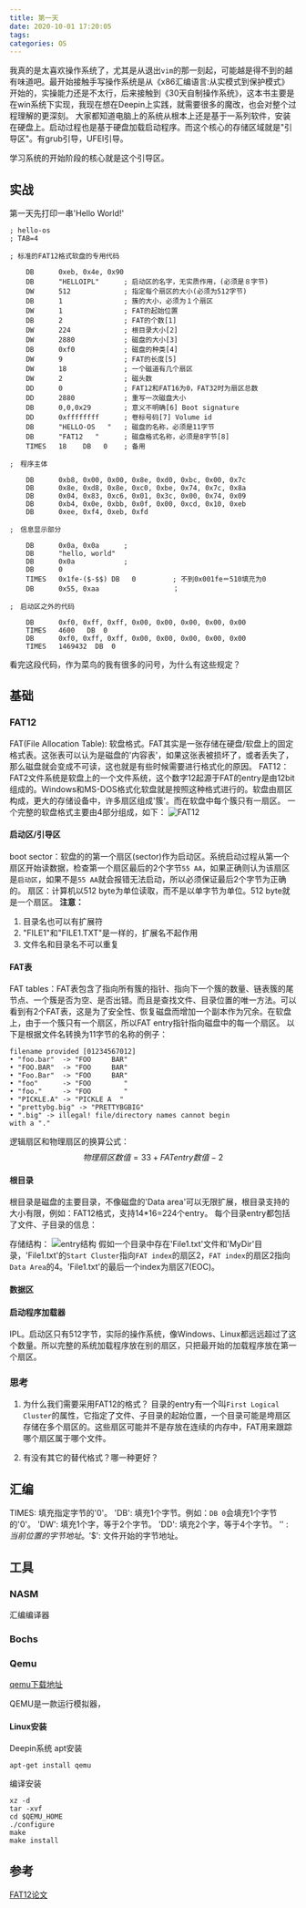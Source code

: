 ```yaml
---
title: 第一天
date: 2020-10-01 17:20:05
tags:
categories: OS
---
```

我真的是太喜欢操作系统了，尤其是从退出`vim`的那一刻起，可能越是得不到的越有味道吧。最开始接触手写操作系统是从《x86汇编语言:从实模式到保护模式》开始的，实操能力还是不太行，后来接触到《30天自制操作系统》，这本书主要是在win系统下实现，我现在想在Deepin上实践，就需要很多的魔改，也会对整个过程理解的更深刻。
大家都知道电脑上的系统从根本上还是基于一系列软件，安装在硬盘上。启动过程也是基于硬盘加载启动程序。而这个核心的存储区域就是"引导区"。有grub引导，UFEI引导。

学习系统的开始阶段的核心就是这个引导区。

<!-- more -->
## 实战
第一天先打印一串'Hello World!'

```
; hello-os
; TAB=4

; 标准的FAT12格式软盘的专用代码

    DB		0xeb, 0x4e, 0x90
    DB		"HELLOIPL"		; 启动区的名字，无实质作用，(必须是８字节)
    DW		512				; 指定每个扇区的大小(必须为512字节)
    DB		1				; 簇的大小，必须为１个扇区
    DW		1				; FAT的起始位置
    DB		2				; FAT的个数[1]
    DW		224				; 根目录大小[2]
    DW		2880			; 磁盘的大小[3]
    DB		0xf0			; 磁盘的种类[4]
    DW		9				; FAT的长度[5]
    DW		18				; 一个磁道有几个扇区
    DW		2				; 磁头数
    DD		0				; FAT12和FAT16为0，FAT32时为扇区总数
    DD		2880			; 重写一次磁盘大小
    DB		0,0,0x29		; 意义不明确[6] Boot signature
    DD		0xffffffff		; 卷标号码[7] Volume id
    DB		"HELLO-OS   "	; 磁盘的名称，必须是11字节
    DB		"FAT12   "		; 磁盘格式名称，必须是8字节[8]
    TIMES	18    DB   0	; 备用

;　程序主体

    DB		0xb8, 0x00, 0x00, 0x8e, 0xd0, 0xbc, 0x00, 0x7c
    DB		0x8e, 0xd8, 0x8e, 0xc0, 0xbe, 0x74, 0x7c, 0x8a
    DB		0x04, 0x83, 0xc6, 0x01, 0x3c, 0x00, 0x74, 0x09
    DB		0xb4, 0x0e, 0xbb, 0x0f, 0x00, 0xcd, 0x10, 0xeb
    DB		0xee, 0xf4, 0xeb, 0xfd

;　信息显示部分

    DB		0x0a, 0x0a		;
    DB		"hello, world"
    DB		0x0a			;
    DB		0
    TIMES	0x1fe-($-$$) DB   0			; 不到0x001fe＝510填充为0
    DB		0x55, 0xaa					；

;　启动区之外的代码

    DB		0xf0, 0xff, 0xff, 0x00, 0x00, 0x00, 0x00, 0x00
    TIMES	4600   DB  0
    DB		0xf0, 0xff, 0xff, 0x00, 0x00, 0x00, 0x00, 0x00
    TIMES	1469432  DB  0
```
看完这段代码，作为菜鸟的我有很多的问号，为什么有这些规定？

## 基础
### FAT12
FAT(File Allocation Table): 软盘格式。FAT其实是一张存储在硬盘/软盘上的固定格式表。这张表可以认为是磁盘的'内容表'，如果这张表被损坏了，或者丢失了，那么磁盘就会变成不可读，这也就是有些时候需要进行格式化的原因。
FAT12：FAT2文件系统是软盘上的一个文件系统，这个数字12起源于FAT的entry是由12bit组成的。Windows和MS-DOS格式化软盘就是按照这种格式进行的。软盘由扇区构成，更大的存储设备中，许多扇区组成'簇'。而在软盘中每个簇只有一扇区。
一个完整的软盘格式主要由4部分组成，如下：
![FAT12](https://impwang.oss-cn-beijing.aliyuncs.com/os/fat12.PNG)

#### 启动区/引导区
boot sector：软盘的的第一个扇区(sector)作为启动区。系统启动过程从第一个扇区开始读数据，检查第一个扇区最后的2个字节`55 AA`，如果正确则认为该扇区是`启动区`，如果不是`55 AA`就会报错无法启动，所以必须保证最后2个字节为正确的。
扇区：计算机以512 byte为单位读取，而不是以单字节为单位。512 byte就是一个扇区。
**注意：**
1. 目录名也可以有扩展符
2. "FILE1"和"FILE1.TXT"是一样的，扩展名不起作用
3. 文件名和目录名不可以重复

#### FAT表
FAT tables：FAT表包含了指向所有簇的指针、指向下一个簇的数量、链表簇的尾节点、一个簇是否为空、是否出错。而且是查找文件、目录位置的唯一方法。可以看到有2个FAT表，这是为了安全性、恢复磁盘而增加一个副本作为冗余。在软盘上，由于一个簇只有一个扇区，所以FAT entry指针指向磁盘中的每一个扇区。
以下是根据文件名转换为11字节的名称的例子：
```
filename provided [01234567012]
• "foo.bar"  -> "FOO     BAR"
• "FOO.BAR"  -> "FOO     BAR"
• "Foo.Bar"  -> "FOO     BAR"
• "foo"      -> "FOO        "
• "foo."     -> "FOO        "
• "PICKLE.A" -> "PICKLE A  "
• "prettybg.big" -> "PRETTYBGBIG"
• ".big" -> illegal! file/directory names cannot begin
with a "." 
```
逻辑扇区和物理扇区的换算公式：
$$
物理扇区数值 = 33 + FAT entry数值 - 2 
$$

#### 根目录
根目录是磁盘的主要目录，不像磁盘的'Data area'可以无限扩展，根目录支持的大小有限，例如：FAT12格式，支持14*16=224个entry。
每个目录entry都包括了文件、子目录的信息：

存储结构：
![entry结构](https://impwang.oss-cn-beijing.aliyuncs.com/os/fat-dir.PNG)
假如一个目录中存在'File1.txt'文件和'MyDir'目录，'File1.txt'的`Start Cluster`指向`FAT index`的扇区2，`FAT index`的扇区2指向`Data Area`的4。'File1.txt'的最后一个index为扇区7(EOC)。

#### 数据区

#### 启动程序加载器
IPL。启动区只有512字节，实际的操作系统，像Windows、Linux都远远超过了这个数量。所以完整的系统加载程序放在别的扇区，只把最开始的加载程序放在第一个扇区。

### 思考

1. 为什么我们需要采用FAT12的格式？
目录的entry有一个叫`First Logical Cluster`的属性，它指定了文件、子目录的起始位置，一个目录可能是垮扇区存储在多个扇区的。这些扇区可能并不是存放在连续的内存中，FAT用来跟踪哪个扇区属于哪个文件。

2. 有没有其它的替代格式？哪一种更好？

## 汇编
TIMES: 填充指定字节的'0'。
'DB': 填充1个字节。例如：`DB 0`会填充1个字节的'0'。
'DW': 填充1个字，等于2个字节。
'DD': 填充2个字，等于4个字节。
'$': 当前位置的字节地址。
'$$': 文件开始的字节地址。

## 工具
### NASM
汇编编译器

### Bochs

### Qemu
[qemu下载地址](https://www.qemu.org/download/)

QEMU是一款运行模拟器，

#### Linux安装
Deepin系统
apt安装
```
apt-get install qemu
```
编译安装
```
xz -d
tar -xvf
cd $QEMU_HOME
./configure
make 
make install
```

## 参考
[FAT12论文](https://www.eit.lth.se/fileadmin/eit/courses/eitn50/Literature/fat12_description.pdf)
